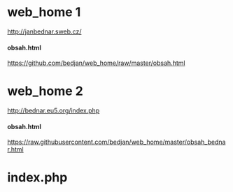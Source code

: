 # web_home 1

http://janbednar.sweb.cz/

#### obsah.html
https://github.com/bedjan/web_home/raw/master/obsah.html

# web_home 2

http://bednar.eu5.org/index.php

#### obsah.html
https://raw.githubusercontent.com/bedjan/web_home/master/obsah_bednar.html


# index.php

<?php

$url = file_get_contents

('https://raw.githubusercontent.com/bedjan/web_home/master/obsah_bednar.html');
echo $url; 

?>

